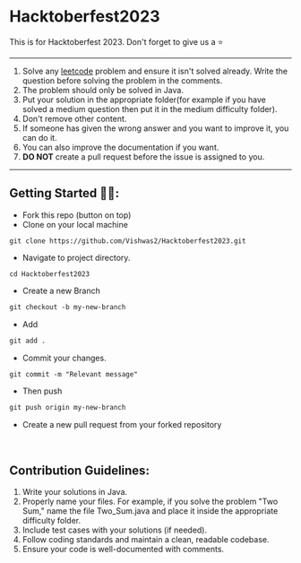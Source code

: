 # Hacktoberfest2023
This is for Hacktoberfest 2023. Don't forget to give us a ⭐
***
1. Solve any [leetcode](https://www.leetcode.com/) problem and ensure it isn't solved already. Write the question before solving the problem in the comments.
2. The problem should only be solved in Java.
3. Put your solution in the appropriate folder(for example if you have solved a medium question then put it in the medium difficulty folder).
4. Don't remove other content.
5. If someone has given the wrong answer and you want to improve it, you can do it.
6. You can also improve the documentation if you want.
7. **DO NOT** create a pull request before the issue is assigned to you.
***
## Getting Started 🤩🤗:

- Fork this repo (button on top)
- Clone on your local machine

```terminal
git clone https://github.com/Vishwas2/Hacktoberfest2023.git
```
- Navigate to project directory.
```terminal
cd Hacktoberfest2023
```

- Create a new Branch

```markdown
git checkout -b my-new-branch
```
- Add
```markdown
git add .
```
- Commit your changes.

```markdown
git commit -m "Relevant message"
```
- Then push 
```markdown
git push origin my-new-branch
```


- Create a new pull request from your forked repository

<br>

## Contribution Guidelines:
1. Write your solutions in Java.
2. Properly name your files. For example, if you solve the problem "Two Sum," name the file Two_Sum.java and place it inside the appropriate difficulty folder.
3. Include test cases with your solutions (if needed).
4. Follow coding standards and maintain a clean, readable codebase.
5. Ensure your code is well-documented with comments.
